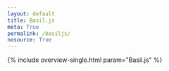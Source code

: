 ```yaml
---
layout: default
title: Basil.js
meta: True
permalink: /basiljs/
nosource: True
---
```


{% include overview-single.html param="Basil.js" %}
